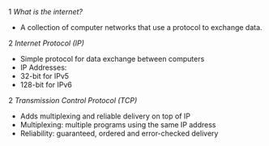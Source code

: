 1 *What is the internet?*
 * A collection of computer networks that use a protocol to exchange data.

2 *Internet Protocol (IP)*
 * Simple protocol for data exchange between computers
 * IP Addresses:
  * 32-bit for IPv5
  * 128-bit for IPv6

2 *Transmission Control Protocol (TCP)*
 * Adds multiplexing and reliable delivery on top of IP
  * Multiplexing: multiple programs using the same IP address
  * Reliability: guaranteed, ordered and error-checked delivery
